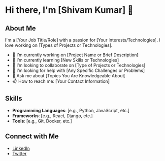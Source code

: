 # Hi there, I'm [Shivam Kumar] 👋

## About Me

I'm a [Your Job Title/Role] with a passion for [Your Interests/Technologies]. I love working on [Types of Projects or Technologies]. 

- 🔭 I’m currently working on [Project Name or Brief Description]
- 🌱 I’m currently learning [New Skills or Technologies]
- 👯 I’m looking to collaborate on [Type of Projects or Technologies]
- 🤔 I’m looking for help with [Any Specific Challenges or Problems]
- 💬 Ask me about [Topics You Are Knowledgeable About]
- 📫 How to reach me: [Your Contact Information]

## Skills

- **Programming Languages**: [e.g., Python, JavaScript, etc.]
- **Frameworks**: [e.g., React, Django, etc.]
- **Tools**: [e.g., Git, Docker, etc.]

## Connect with Me

- [LinkedIn](https://www.linkedin.com/in/shivam-kumar-2946aa254/)
- [Twitter](https://x.com/Shivam_Rajput__)
